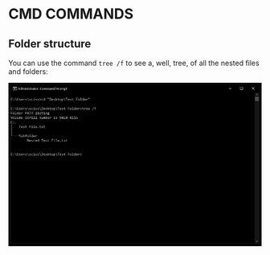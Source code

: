 # CMD COMMANDS

## Folder structure

You can use the command `tree /f` to see a, well, tree, of all the nested files and folders:

![this is an example of how folder structure looks in cmd ](https://github.com/ComputerKeeda/myCMD.docs/blob/main/Images/command-prompt-tree.jpg?raw=true)
